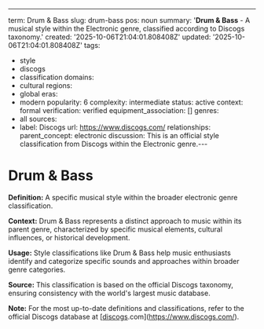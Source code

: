 ---
term: Drum & Bass
slug: drum-bass
pos: noun
summary: '**Drum & Bass** - A musical style within the Electronic genre, classified
  according to Discogs taxonomy.'
created: '2025-10-06T21:04:01.808408Z'
updated: '2025-10-06T21:04:01.808408Z'
tags:
- style
- discogs
- classification
domains:
- cultural
regions:
- global
eras:
- modern
popularity: 6
complexity: intermediate
status: active
context: formal
verification: verified
equipment_association: []
genres:
- all
sources:
- label: Discogs
  url: https://www.discogs.com/
relationships:
  parent_concept: electronic
discussion: This is an official style classification from Discogs within the Electronic
  genre.---

# Drum & Bass

**Definition:** A specific musical style within the broader electronic genre classification.

**Context:** Drum & Bass represents a distinct approach to music within its parent genre, characterized by specific musical elements, cultural influences, or historical development.

**Usage:** Style classifications like Drum & Bass help music enthusiasts identify and categorize specific sounds and approaches within broader genre categories.

**Source:** This classification is based on the official Discogs taxonomy, ensuring consistency with the world's largest music database.

**Note:** For the most up-to-date definitions and classifications, refer to the official Discogs database at [[discogs](../d/discogs.md).com](https://www.discogs.com/).
